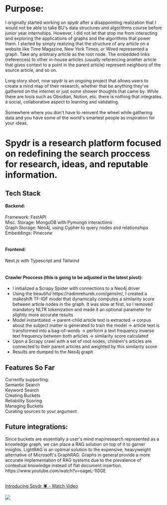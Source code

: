  # Purpose:
 I originally started working on spydr after a disappointing realization that I would not be able to take BU's data structures and algorithms course before junior year internships. However, I did not let that stop me from interacting and exploring the applications of graphs and the algorithms that power them. I started by simply realizing that the structure of any article on a website like Time Magazine, New York Times, or Wired represented a graph. Take any arbitrary article as the root node. The embedded links (references) to other in-house articles (usually referencing another article that gives context to a point in the parent article) represent neighbors of the source article, and so on. <br><br>
Long story short, now spydr is an ongoing project that allows users to create a mind map of their research, whether that be anything they've gathered on the internet or just some shower thoughts that came by. While there are tools such as Obsidian, Notion, etc. there is nothing that integrates a social, collaborative aspect to learning and validating.<br><br> Somewhere where you don't have to reinvent the wheel while gathering data and you have some of the world's smartest people as inspiration for your ideas.
 
 # Spydr is a research platform focused on redefining the search proccess for research, ideas, and reputable information.

 <h2>
  Tech Stack
 </h2>
<h4>Backend:</h4>
   Framework: FastAPI<br>
   Misc. Storage: MongoDB with Pymongo interactions<br>
   Graph Storage: Neo4j, using Cypher to query nodes and relationships<br>
   Embeddings: Pinecone<br><br>
<h4>
 Frontend:
</h4>     
Next.js with Typescript and Tailwind<br><br>

<h4>
 Crawler Proccess (this is going to be adjusted in the latest pivot):
</h4>  
<ul>
 <li>I initialized a Scrapy Spider with connections to a Neo4j driver</li>
 <li>Using the beautiful https://radimrehurek.com/gensim/, I created a makeshift TF-IDF model that dynamically computes a similarity score between article nodes in the graph. It was slow at first, so I removed mandatory NLTK tokenization and made it an optional parameter for slightly more accurate results</li>
 <li>Model instantiated -> parent-child article text is extracted -> corpus about the subject matter is generated to train the model -> article text is transformed into a bag-of-words -> perform a text frequency inverse text frequency between both articles -> similarity score calculated </li>
 <li>Upon a Scrapy crawl with a set of root nodes, children's articles are connected to their parent articles and weighted by this similarity score</li>
 <li>Results are dumped to the Neo4j graph</li>
</ul>

<h2>Features So Far</h2>
Currently supporting: <br>
Semantic Search<br>
Keyword Search<br>
Creating Buckets<br>
Reliability Scoring<br>
Managing Buckets<br>
Curating sources to your argument<br>

<h2>
 Future integrations:
</h2>
Since buckets are essentially a user's mind map/research represented as a knowledge graph, we can place a RAG solution on top of it to garner insights. LightRAG is an optimal solution to the expensive, heavyweight alternative of Microsoft's GraphRAG. Graphs in general provide a more accurate implementation of RAG systems due to the prevalence of contextual knowledge instead of flat document insertion. 
https://www.youtube.com/watch?v=oageL-1I0GE
 <br><br>

<div>
    <a href="https://www.loom.com/share/f62c60770e3d40248aa0552390e096f1">
      <p>Introducing Spydr 🕷️ - Watch Video</p>
    </a>
    <a href="https://www.loom.com/share/f62c60770e3d40248aa0552390e096f1">
      <img style="max-width:300px;" src="https://cdn.loom.com/sessions/thumbnails/f62c60770e3d40248aa0552390e096f1-55a9cfda3da91f31-full-play.gif">
    </a>
</div>


